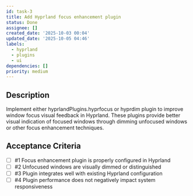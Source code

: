 ```yaml
---
id: task-3
title: Add Hyprland focus enhancement plugin
status: Done
assignee: []
created_date: '2025-10-03 00:04'
updated_date: '2025-10-05 04:46'
labels:
  - hyprland
  - plugins
  - ui
dependencies: []
priority: medium
---
```


## Description

<!-- SECTION:DESCRIPTION:BEGIN -->
Implement either hyprlandPlugins.hyprfocus or hyprdim plugin to improve window focus visual feedback in Hyprland. These plugins provide better visual indication of focused windows through dimming unfocused windows or other focus enhancement techniques.
<!-- SECTION:DESCRIPTION:END -->

## Acceptance Criteria
<!-- AC:BEGIN -->
- [ ] #1 Focus enhancement plugin is properly configured in Hyprland
- [ ] #2 Unfocused windows are visually dimmed or distinguished
- [ ] #3 Plugin integrates well with existing Hyprland configuration
- [ ] #4 Plugin performance does not negatively impact system responsiveness
<!-- AC:END -->
